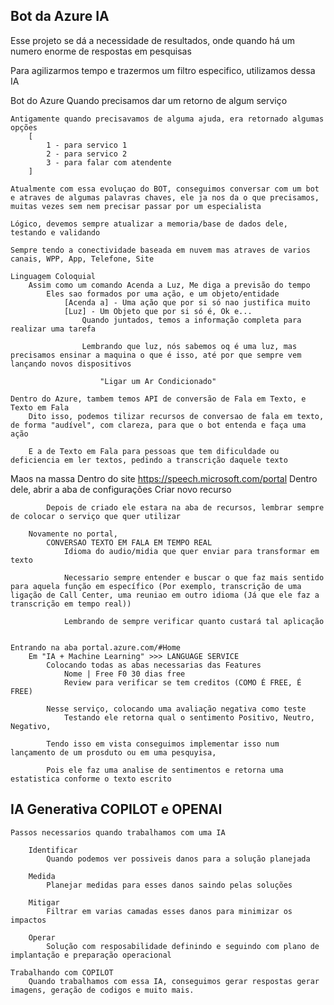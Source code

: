## Bot da Azure IA
Esse projeto se dá a necessidade de resultados, 
	onde quando há um numero enorme de respostas em pesquisas

Para agilizarmos tempo e trazermos um filtro especifico, utilizamos dessa IA

Bot do Azure
	Quando precisamos dar um retorno de algum serviço 

	Antigamente quando precisavamos de alguma ajuda, era retornado algumas opções
		[
			1 - para servico 1
			2 - para servico 2
			3 - para falar com atendente
		]

	Atualmente com essa evoluçao do BOT, conseguimos conversar com um bot e atraves de algumas palavras chaves, ele ja nos da o que precisamos, muitas vezes sem nem precisar passar por um especialista

	Lógico, devemos sempre atualizar a memoria/base de dados dele, testando e validando

	Sempre tendo a conectividade baseada em nuvem mas atraves de varios canais, WPP, App, Telefone, Site

	Linguagem Coloquial
		Assim como um comando Acenda a Luz, Me diga a previsão do tempo
			Eles sao formados por uma ação, e um objeto/entidade 
				[Acenda a] - Uma ação que por si só nao justifica muito
				[Luz] - Um Objeto que por si só é, Ok e...
					Quando juntados, temos a informação completa para realizar uma tarefa

					Lembrando que luz, nós sabemos oq é uma luz, mas precisamos ensinar a maquina o que é isso, até por que sempre vem lançando novos dispositivos

						"Ligar um Ar Condicionado"

	Dentro do Azure, tambem temos API de conversão de Fala em Texto, e Texto em Fala
		Dito isso, podemos tilizar recursos de conversao de fala em texto, de forma "audível", com clareza, para que o bot entenda e faça uma ação

		E a de Texto em Fala para pessoas que tem dificuldade ou deficiencia em ler textos, pedindo a transcrição daquele texto

	
Maos na massa
	Dentro do site https://speech.microsoft.com/portal
		Dentro dele, abrir a aba de configurações 
			Criar novo recurso

			Depois de criado ele estara na aba de recursos, lembrar sempre de colocar o serviço que quer utilizar 

		Novamente no portal,
			CONVERSAO TEXTO EM FALA EM TEMPO REAL
				Idioma do audio/midia que quer enviar para transformar em texto

				Necessario sempre entender e buscar o que faz mais sentido para aquela função em específico (Por exemplo, transcrição de uma ligação de Call Center, uma reuniao em outro idioma (Já que ele faz a transcrição em tempo real))

				Lembrando de sempre verificar quanto custará tal aplicação


	Entrando na aba portal.azure.com/#Home
		Em "IA + Machine Learning" >>> LANGUAGE SERVICE 
			Colocando todas as abas necessarias das Features
				Nome | Free F0 30 dias free
				Review para verificar se tem creditos (COMO É FREE, É FREE)

			Nesse serviço, colocando uma avaliação negativa como teste
				Testando ele retorna qual o sentimento Positivo, Neutro, Negativo, 

			Tendo isso em vista conseguimos implementar isso num lançamento de um prosduto ou em uma pesquyisa, 

			Pois ele faz uma analise de sentimentos e retorna uma estatistica conforme o texto escrito

## IA Generativa COPILOT e OPENAI

	Passos necessarios quando trabalhamos com uma IA

		Identificar
			Quando podemos ver possiveis danos para a solução planejada

		Medida
			Planejar medidas para esses danos saindo pelas soluções

		Mitigar
			Filtrar em varias camadas esses danos para minimizar os impactos

		Operar
			Solução com resposabilidade definindo e seguindo com plano de implantação e preparação operacional

	Trabalhando com COPILOT
		Quando trabalhamos com essa IA, conseguimos gerar respostas gerar imagens, geração de codigos e muito mais.

